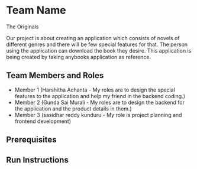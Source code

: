 # Team Name
The Originals

Our project is about creating an application which consists of novels of different genres and there will be few special features for that. The person using the application can download the book they desire. This application is being created by taking anybooks application as reference.

## Team Members and Roles

* Member 1 (Harshitha Achanta - My roles are to design the special features to the application and help my friend in the backend coding.)
* Member 2 (Gunda Sai Murali - My roles are to design the backend for the application and the product details in them.)
* Member 3 (sasidhar reddy kunduru - My role is project planning and frontend development)

## Prerequisites

## Run Instructions
